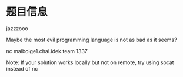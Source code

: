 # 题目信息

jazzzooo

Maybe the most evil programming language is not as bad as it seems?

nc malbolge1.chal.idek.team 1337

Note: If your solution works locally but not on remote, try using socat instead of nc